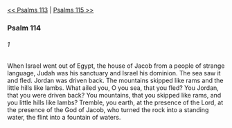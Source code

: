 [<< Psalms 113](Psalms%20113)  |  [Psalms 115 >>](Psalms%20115)

### Psalm 114
###### 1
When Israel went out of Egypt, the house of Jacob from a people of strange language, Judah was his sanctuary and Israel his dominion. The sea saw it and fled. Jordan was driven back. The mountains skipped like rams and the little hills like lambs. What ailed you, O you sea, that you fled? You Jordan, that you were driven back? You mountains, that you skipped like rams, and you little hills like lambs? Tremble, you earth, at the presence of the Lord, at the presence of the God of Jacob, who turned the rock into a standing water, the flint into a fountain of waters.